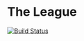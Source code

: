# The League
[![Build Status](https://travis-ci.org/dabboxking/league.svg?branch=master)](https://travis-ci.org/dabboxking/league)